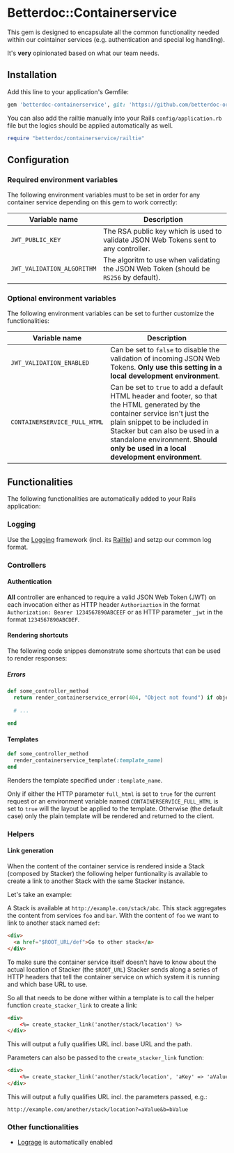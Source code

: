 # Betterdoc::Containerservice

This gem is designed to encapsulate all the common functionality needed within our cointainer services (e.g. authentication and special log handling).

It's **very** opinionated based on what our team needs.

## Installation

Add this line to your application's Gemfile:

```ruby
gem 'betterdoc-containerservice', git: 'https://github.com/betterdoc-org/general-gem-betterdoc-containerservice'
```

You can also add the railtie manually into your Rails `config/application.rb` file but the logics should be applied automatically as well.

```ruby
require "betterdoc/containerservice/railtie"
```

## Configuration

### Required environment variables

The following environment variables must to be set in order for any container service depending on this gem to work correctly:

| Variable name | Description |
| ------------- | ----------- |
| `JWT_PUBLIC_KEY` | The RSA public key which is used to validate JSON Web Tokens sent to any controller. |
| `JWT_VALIDATION_ALGORITHM` | The algoritm to use when validating the JSON Web Token (should be `RS256` by default). |

### Optional environment variables

The following environment variables can be set to further customize the functionalities:

| Variable name | Description |
| ------------- | ----------- |
| `JWT_VALIDATION_ENABLED` | Can be set to `false` to disable the validation of incoming JSON Web Tokens. **Only use this setting in a local development environment**. |
| `CONTAINERSERVICE_FULL_HTML` | Can be set to `true` to add a default HTML header and footer, so that the HTML generated by the container service isn't just the plain snippet to be included in Stacker but can also be used in a standalone environment. **Should only be used in a local development environment**. |

## Functionalities

The following functionalities are automatically added to your Rails application:

### Logging

Use the [Logging](https://github.com/TwP/logging) framework (incl. its [Railtie](https://github.com/TwP/logging-rails)) and setzp our common log format.

### Controllers

#### Authentication

**All** controller are enhanced to require a valid JSON Web Token (JWT) on each invocation either as HTTP header `Authoriaztion` in the format `Authorization: Bearer 1234567890ABCEEF` or as HTTP parameter `_jwt` in the format `1234567890ABCDEF`.

#### Rendering shortcuts

The following code snippes demonstrate some shortcuts that can be used to render responses:

##### Errors

```ruby
def some_controller_method
  return render_containerservice_error(404, "Object not found") if object_not_found
  
  # ...
  
end
```

#### Templates

```ruby
def some_controller_method
  render_containerservice_template(:template_name)
end
```

Renders the template specified under `:template_name`.

Only if either the HTTP parameter `full_html` is set to `true` for the current request or an environment variable named `CONTAINERSERVICE_FULL_HTML` is set to `true` will the layout be applied to the template. 
Otherwise (the default case) only the plain template will be rendered and returned to the client.

### Helpers

#### Link generation

When the content of the container service is rendered inside a Stack (composed by Stacker) the following helper funtionality is available to create a link to another Stack with the same Stacker instance.

Let's take an example:

A Stack is available at `http://example.com/stack/abc`. 
This stack aggregates the content from services `foo` and `bar`.
With the content of `foo` we want to link to another stack named `def`:

```html
<div>
  <a href="$ROOT_URL/def">Go to other stack</a>
</div>
```

To make sure the container service itself doesn't have to know about the actual location of Stacker (the `$ROOT_URL`) Stacker sends along a series of HTTP headers that tell the container service on which system it is running and which base URL to use.

So all that needs to be done wither within a template is to call the helper function `create_stacker_link` to create a link:

```html
<div>
    <%= create_stacker_link('another/stack/location') %>
</div>
```

This will output a fully qualifies URL incl. base URL and the path.

Parameters can also be passed to the `create_stacker_link` function:

```html
<div>
    <%= create_stacker_link('another/stack/location', 'aKey' => 'aValue', 'bKey' => 'bValue') %>
</div>
```

This will output a fully qualifies URL incl. the parameters passed, e.g.:

```
http://example.com/another/stack/location?=aValue&b=bValue
```

### Other functionalities

* [Lograge](https://github.com/roidrage/lograge) is automatically enabled
